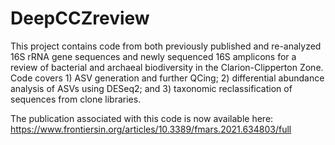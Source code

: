 # DeepCCZreview

This project contains code from both previously published and re-analyzed 16S rRNA gene sequences and newly sequenced 16S amplicons for a review of bacterial and archaeal biodiversity in the Clarion-Clipperton Zone. Code covers 1) ASV generation and further QCing; 2) differential abundance analysis of ASVs using DESeq2; and 3) taxonomic reclassification of sequences from clone libraries.

The publication associated with this code is now available here:
https://www.frontiersin.org/articles/10.3389/fmars.2021.634803/full
